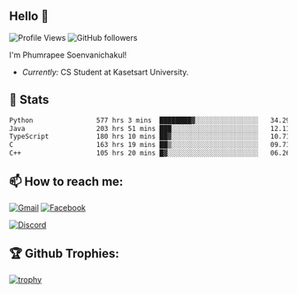 
<h2>Hello 👋</h2> 

![Profile Views](https://komarev.com/ghpvc/?username=Homiez09&label=Profile%20views&color=0e75b6&style=flat)
![GitHub followers](https://img.shields.io/github/followers/HomieZ09.svg?style=social&label=Follow)


I'm Phumrapee Soenvanichakul!

- <i>Currently:</i> CS Student at Kasetsart University.

<h2>👀 Stats</h2>

<!--START_SECTION:waka-->

```txt
Python                577 hrs 3 mins  ████████▓░░░░░░░░░░░░░░░░   34.29 %
Java                  203 hrs 51 mins ███░░░░░░░░░░░░░░░░░░░░░░   12.11 %
TypeScript            180 hrs 10 mins ██▓░░░░░░░░░░░░░░░░░░░░░░   10.71 %
C                     163 hrs 19 mins ██▒░░░░░░░░░░░░░░░░░░░░░░   09.71 %
C++                   105 hrs 20 mins █▓░░░░░░░░░░░░░░░░░░░░░░░   06.26 %
```

<!--END_SECTION:waka-->

<h2>📫 How to reach me:</h2>

<a href="mailto:phumrapeesoen1@gmail.com">![Gmail](https://img.shields.io/badge/Gmail-D14836?style=for-the-badge&logo=gmail&logoColor=white)</a> 
<a href="https://web.facebook.com/phumrapee.soenvanichakul.3/">![Facebook](https://img.shields.io/badge/Facebook-4267B2?style=for-the-badge&logo=facebook&logoColor=white)</a>

<a href="https://discord.gg/EWnAEUtFVm">![Discord](https://discord.c99.nl/widget/theme-1/297740667784921089.png)</a> 

<h2>🏆 Github Trophies:</h2>

[![trophy](https://github-profile-trophy.vercel.app/?username=Homiez09&theme=discord&row=1)](https://github.com/ryo-ma/github-profile-trophy)

